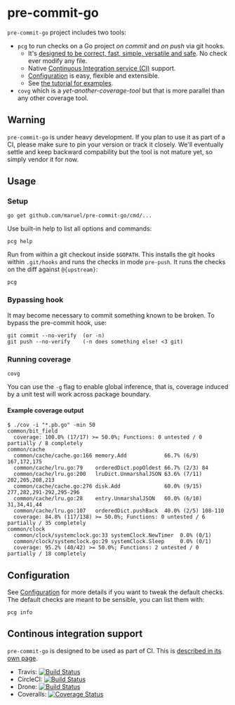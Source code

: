 pre-commit-go
=============

`pre-commit-go` project includes two tools:

  - `pcg` to run checks on a Go project *on commit* and *on push* via git hooks.
    - It's [designed to be correct, fast, simple, versatile and
      safe](DESIGN.md). No check ever modify any file.
    - Native [Continuous Integration service (CI)](CI_SETUP.md) support.
    - [Configuration](CONFIGURATION.md) is easy, flexible and extensible.
    - See [the tutorial for examples](TUTORIAL.md).
  - `covg` which is a *yet-another-coverage-tool* but that is more parallel than
    any other coverage tool.


Warning
-------

`pre-commit-go` is under heavy development. If you plan to use it as part of a
CI, please make sure to pin your version or track it closely. We'll eventually
settle and keep backward compability but the tool is not mature yet, so simply
vendor it for now.


Usage
-----

### Setup

    go get github.com/maruel/pre-commit-go/cmd/...

Use built-in help to list all options and commands:

    pcg help

Run from within a git checkout inside `$GOPATH`. This installs the git hooks
within `.git/hooks` and runs the checks in mode `pre-push`. It runs the checks
on the diff against `@{upstream}`:

    pcg


### Bypassing hook

It may become necessary to commit something known to be broken. To bypass the
pre-commit hook, use:

    git commit --no-verify  (or -n)
    git push --no-verify    (-n does something else! <3 git)


### Running coverage

    covg

You can use the `-g` flag to enable global inference, that is, coverage induced
by a unit test will work across package boundary.

#### Example coverage output

    $ ./cov -i "*.pb.go" -min 50
    common/bit_field
      coverage: 100.0% (17/17) >= 50.0%; Functions: 0 untested / 0 partially / 8 completely
    common/cache
      common/cache/cache.go:166 memory.Add            66.7% (6/9) 167,172,175
      common/cache/lru.go:79    orderedDict.popOldest 66.7% (2/3) 84
      common/cache/lru.go:200   lruDict.UnmarshalJSON 63.6% (7/11) 202,205,208,213
      common/cache/cache.go:276 disk.Add              60.0% (9/15) 277,282,291-292,295-296
      common/cache/lru.go:28    entry.UnmarshalJSON   60.0% (6/10) 31,34,41,44
      common/cache/lru.go:107   orderedDict.pushBack  40.0% (2/5) 108-110
      coverage: 84.8% (117/138) >= 50.0%; Functions: 0 untested / 6 partially / 35 completely
    common/clock
      common/clock/systemclock.go:33 systemClock.NewTimer  0.0% (0/1)
      common/clock/systemclock.go:29 systemClock.Sleep     0.0% (0/1)
      coverage: 95.2% (40/42) >= 50.0%; Functions: 2 untested / 0 partially / 18 completely


Configuration
-------------

See [Configuration](CONFIGURATION.md) for more details if you want to tweak the
default checks. The default checks are meant to be sensible, you can list them
with:

    pcg info


Continous integration support
-----------------------------

`pre-commit-go` is designed to be used as part of CI. This is [described in its
own page](CI_SETUP.md).

  - Travis: [![Build Status](https://travis-ci.org/maruel/pre-commit-go.svg?branch=master)](https://travis-ci.org/maruel/pre-commit-go)
  - CircleCI: [![Build Status](https://circleci.com/gh/maruel/pre-commit-go.svg?style=shield&circle-token=:circle-token)](https://circleci.com/gh/maruel/pre-commit-go)
  - Drone: [![Build Status](https://drone.io/github.com/maruel/pre-commit-go/status.png)](https://drone.io/github.com/maruel/pre-commit-go/latest)
  - Coveralls: [![Coverage Status](https://coveralls.io/repos/maruel/pre-commit-go/badge.svg?branch=master)](https://coveralls.io/r/maruel/pre-commit-go?branch=master)
